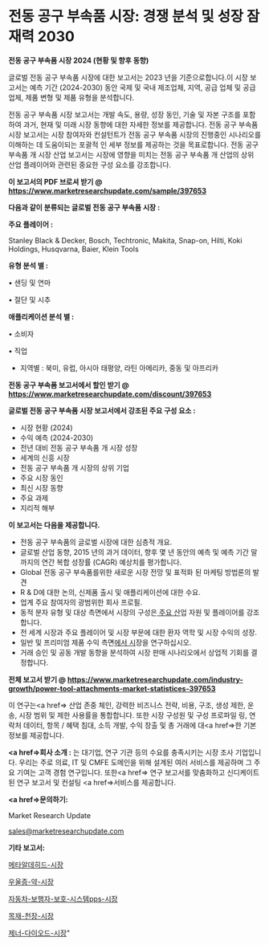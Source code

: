 # 전동 공구 부속품 시장: 경쟁 분석 및 성장 잠재력 2030

<strong>전동 공구 부속품 시장 2024 (현황 및 향후 동향)</strong>

글로벌 전동 공구 부속품 시장에 대한 보고서는 2023 년을 기준으로합니다.이 시장 보고서는 예측 기간 (2024-2030) 동안 국제 및 국내 제조업체, 지역, 공급 업체 및 공급 업체, 제품 변형 및 제품 유형을 분석합니다.

전동 공구 부속품 시장 보고서는 개발 속도, 용량, 성장 동인, 기술 및 자본 구조를 포함하여 과거, 현재 및 미래 시장 동향에 대한 자세한 정보를 제공합니다. 전동 공구 부속품 시장 보고서는 시장 참여자와 컨설턴트가 전동 공구 부속품 시장의 진행중인 시나리오를 이해하는 데 도움이되는 포괄적 인 세부 정보를 제공하는 것을 목표로합니다. 전동 공구 부속품 개 시장 산업 보고서는 시장에 영향을 미치는 전동 공구 부속품 개 산업의 상위 산업 플레이어와 관련된 중요한 구성 요소를 강조합니다.



<strong>이 보고서의 PDF 브로셔 받기 @ <a href=https://www.marketresearchupdate.com/sample/397653>https://www.marketresearchupdate.com/sample/397653</a></strong>



<strong>다음과 같이 분류되는 글로벌 전동 공구 부속품 시장 :</strong>



<strong>주요 플레이어 :</strong>

Stanley Black & Decker, Bosch, Techtronic, Makita, Snap-on, Hilti, Koki Holdings, Husqvarna, Baier, Klein Tools



<strong>유형 분석 별 :</strong>

• 샌딩 및 연마

• 절단 및 시추



<strong>애플리케이션 분석 별 :</strong>

• 소비자

• 직업

<ul>
  <li>지역별 : 북미, 유럽, 아시아 태평양, 라틴 아메리카, 중동 및 아프리카</li>
</ul>


<strong>전동 공구 부속품 보고서에서 할인 받기 @ <a href=https://www.marketresearchupdate.com/discount/397653>https://www.marketresearchupdate.com/discount/397653</a></strong>



<strong>글로벌 전동 공구 부속품 시장 보고서에서 강조된 주요 구성 요소 :</strong>
<ul>
  <li>시장 현황 (2024)</li>
  <li>수익 예측 (2024-2030)</li>
  <li>전년 대비 전동 공구 부속품 개 시장 성장</li>
  <li>세계의 신흥 시장</li>
  <li>전동 공구 부속품 개 시장의 상위 기업</li>
  <li>주요 시장 동인</li>
  <li>최신 시장 동향</li>
  <li>주요 과제</li>
  <li>지리적 해부</li>
</ul>


<strong>이 보고서는 다음을 제공합니다.</strong>
<ul>
  <li>전동 공구 부속품의 글로벌 시장에 대한 심층적 개요.</li>
  <li>글로벌 산업 동향, 2015 년의 과거 데이터, 향후 몇 년 동안의 예측 및 예측 기간 말까지의 연간 복합 성장률 (CAGR) 예상치를 평가합니다.</li>
  <li>Global 전동 공구 부속품를위한 새로운 시장 전망 및 표적화 된 마케팅 방법론의 발견</li>
  <li>R &amp; D에 대한 논의, 신제품 출시 및 애플리케이션에 대한 수요.</li>
  <li>업계 주요 참여자의 광범위한 회사 프로필.</li>
  <li>동적 분자 유형 및 대상 측면에서 시장의 구성은<a href=> 주요 산</a>업 자원 및 플레이어를 강조합니다.</li>
  <li>전 세계 시장과 주요 플레이어 및 시장 부문에 대한 환자 역학 및 시장 수익의 성장.</li>
  <li>일반 및 프리미엄 제품 수익 측면<a href=>에서 시</a>장을 연구하십시오.</li>
  <li>거래 승인 및 공동 개발 동향을 분석하여 시장 판매 시나리오에서 상업적 기회를 결정합니다.</li>
</ul>



<strong>전체 보고서 받기 @ <a href=https://www.marketresearchupdate.com/industry-growth/power-tool-attachments-market-statistices-397653>https://www.marketresearchupdate.com/industry-growth/power-tool-attachments-market-statistices-397653</a></strong>

이 연구는<a href=> 산업 존중</a> 체인, 강력한 비즈니스 전략, 비용, 구조, 생성 제한, 운송, 시장 범위 및 제한 사용률을 통합합니다. 또한 시장 구성원 및 구성 프로파일 링, 연락처 데이터, 항목 / 혜택 침대, 소득 개발, 수익 창출 및 총 거래에 대<a href=>한 기본 </a>정보를 제공합니다.



<strong><a href=>회사 소</a>개 :</strong>
는 대기업, 연구 기관 등의 수요를 충족시키는 시장 조사 기업입니다. 우리는 주로 의료, IT 및 CMFE 도메인을 위해 설계된 여러 서비스를 제공하며 그 주요 기여는 고객 경험 연구입니다. 또한<a href=> 연구 보</a>고서를 맞춤화하고 신디케이트 된 연구 보고서 및 컨설팅 <a href=>서비스</a>를 제공합니다.



<strong><a href=>문의하기:</a></strong>

Market Research Update

sales@marketresearchupdate.com



<strong>기타 보고서:</strong>

<a href=https://www.linkedin.com/pulse/메타알데히드-시장-경쟁-분석-및-성장-잠재력-2029-analytics-alchemy-360-analysis/>메타알데히드-시장</a>

<a href=https://www.linkedin.com/pulse/우울증-약-시장-진입-전략-및-위험-평가2029년-trend-tracking-tips-360-analysis-fligf/>우울증-약-시장</a>

<a href=https://www.linkedin.com/pulse/자동차-보행자-보호-시스템pps-시장-진입-전략-및-위험-평가2029년-yvgwf/>자동차-보행자-보호-시스템pps-시장</a>

<a href=https://www.linkedin.com/pulse/목재-천장-시장-현재-및-미래-성장-2030-data-dive-diaries-24-analysis-y2duf/>목재-천장-시장</a>

<a href=https://www.linkedin.com/pulse/제너-다이오드-시장-진입-전략-및-위험-평가2030년-data-dive-diaries-24-analysis-gqlcf/>제너-다이오드-시장</a>"
